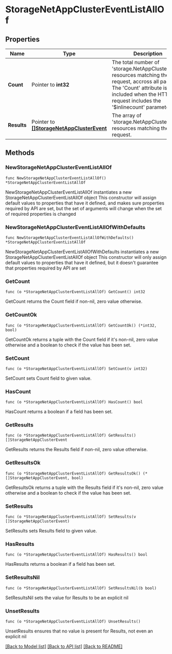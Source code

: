 # StorageNetAppClusterEventListAllOf

## Properties

Name | Type | Description | Notes
------------ | ------------- | ------------- | -------------
**Count** | Pointer to **int32** | The total number of &#39;storage.NetAppClusterEvent&#39; resources matching the request, accross all pages. The &#39;Count&#39; attribute is included when the HTTP GET request includes the &#39;$inlinecount&#39; parameter. | [optional] 
**Results** | Pointer to [**[]StorageNetAppClusterEvent**](StorageNetAppClusterEvent.md) | The array of &#39;storage.NetAppClusterEvent&#39; resources matching the request. | [optional] 

## Methods

### NewStorageNetAppClusterEventListAllOf

`func NewStorageNetAppClusterEventListAllOf() *StorageNetAppClusterEventListAllOf`

NewStorageNetAppClusterEventListAllOf instantiates a new StorageNetAppClusterEventListAllOf object
This constructor will assign default values to properties that have it defined,
and makes sure properties required by API are set, but the set of arguments
will change when the set of required properties is changed

### NewStorageNetAppClusterEventListAllOfWithDefaults

`func NewStorageNetAppClusterEventListAllOfWithDefaults() *StorageNetAppClusterEventListAllOf`

NewStorageNetAppClusterEventListAllOfWithDefaults instantiates a new StorageNetAppClusterEventListAllOf object
This constructor will only assign default values to properties that have it defined,
but it doesn't guarantee that properties required by API are set

### GetCount

`func (o *StorageNetAppClusterEventListAllOf) GetCount() int32`

GetCount returns the Count field if non-nil, zero value otherwise.

### GetCountOk

`func (o *StorageNetAppClusterEventListAllOf) GetCountOk() (*int32, bool)`

GetCountOk returns a tuple with the Count field if it's non-nil, zero value otherwise
and a boolean to check if the value has been set.

### SetCount

`func (o *StorageNetAppClusterEventListAllOf) SetCount(v int32)`

SetCount sets Count field to given value.

### HasCount

`func (o *StorageNetAppClusterEventListAllOf) HasCount() bool`

HasCount returns a boolean if a field has been set.

### GetResults

`func (o *StorageNetAppClusterEventListAllOf) GetResults() []StorageNetAppClusterEvent`

GetResults returns the Results field if non-nil, zero value otherwise.

### GetResultsOk

`func (o *StorageNetAppClusterEventListAllOf) GetResultsOk() (*[]StorageNetAppClusterEvent, bool)`

GetResultsOk returns a tuple with the Results field if it's non-nil, zero value otherwise
and a boolean to check if the value has been set.

### SetResults

`func (o *StorageNetAppClusterEventListAllOf) SetResults(v []StorageNetAppClusterEvent)`

SetResults sets Results field to given value.

### HasResults

`func (o *StorageNetAppClusterEventListAllOf) HasResults() bool`

HasResults returns a boolean if a field has been set.

### SetResultsNil

`func (o *StorageNetAppClusterEventListAllOf) SetResultsNil(b bool)`

 SetResultsNil sets the value for Results to be an explicit nil

### UnsetResults
`func (o *StorageNetAppClusterEventListAllOf) UnsetResults()`

UnsetResults ensures that no value is present for Results, not even an explicit nil

[[Back to Model list]](../README.md#documentation-for-models) [[Back to API list]](../README.md#documentation-for-api-endpoints) [[Back to README]](../README.md)


